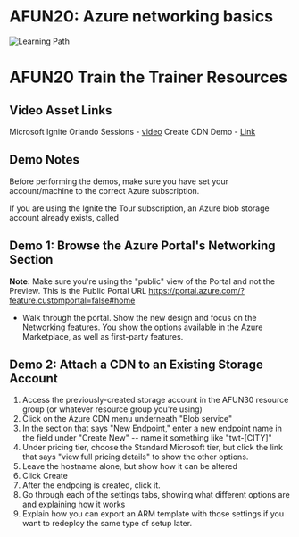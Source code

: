 # AFUN20: Azure networking basics

 ![Learning Path](https://img.shields.io/badge/Learning%20Path-AFUN-fe5e00?logo=microsoft)

 # AFUN20 Train the Trainer Resources

 ## Video Asset Links

 Microsoft Ignite Orlando Sessions - [video](https://myignite.techcommunity.microsoft.com/sessions/83202?source=sessions)
 Create CDN Demo - [Link](https://globaleventcdn.blob.core.windows.net/assets/afun/afun20/AFUN20-CDN-Demo.mp4)

## Demo Notes

 Before performing the demos, make sure you have set your account/machine to the correct Azure subscription.

If you are using the Ignite the Tour subscription, an Azure blob storage account already exists, called 

## Demo 1: Browse the Azure Portal's Networking Section

**Note:** Make sure you're using the "public" view of the Portal and not the Preview. This is the Public Portal URL https://portal.azure.com/?feature.customportal=false#home

* Walk through the portal. Show the new design and focus on the Networking features. You show the options available in the Azure Marketplace, as well as first-party features.

## Demo 2: Attach a CDN to an Existing Storage Account

1. Access the previously-created storage account in the AFUN30 resource group (or whatever resource group you're using)
2. Click on the Azure CDN menu underneath "Blob service"
3. In the section that says "New Endpoint," enter a new endpoint name in the field under "Create New" -- name it something like "twt-[CITY]"
4. Under pricing tier, choose the Standard Microsoft tier, but click the link that says "view full pricing details" to show the other options.
5. Leave the hostname alone, but show how it can be altered  
6. Click Create
7. After the endpoing is created, click it. 
8. Go through each of the settings tabs, showing what different options are and explaining how it works
9. Explain how you can export an ARM template with those settings if you want to redeploy the same type of setup later.